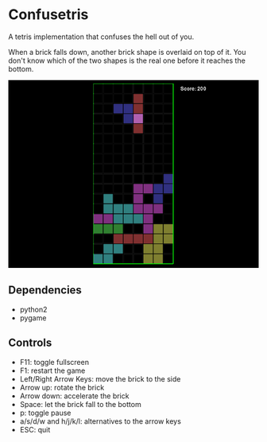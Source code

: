 Confusetris
===========

A tetris implementation that confuses the hell out of you.

When a brick falls down, another brick shape is overlaid on top of it.  You
don't know which of the two shapes is the real one before it reaches the
bottom.

![A screenshot](screenshot.png)


Dependencies
------------

* python2
* pygame


Controls
--------
* F11: toggle fullscreen
* F1: restart the game
* Left/Right Arrow Keys: move the brick to the side
* Arrow up: rotate the brick
* Arrow down: accelerate the brick
* Space: let the brick fall to the bottom
* p: toggle pause
* a/s/d/w and h/j/k/l: alternatives to the arrow keys
* ESC: quit
